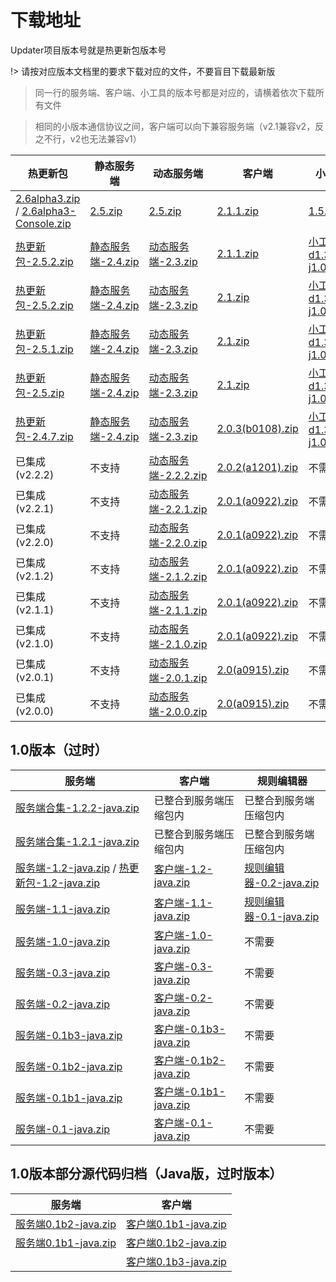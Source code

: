 # 下载地址

Updater项目版本号就是热更新包版本号

!> 请按对应版本文档里的要求下载对应的文件，不要盲目下载最新版

> 同一行的服务端、客户端、小工具的版本号都是对应的，请横着依次下载所有文件

> 相同的小版本通信协议之间，客户端可以向下兼容服务端（v2.1兼容v2，反之不行，v2也无法兼容v1）

| 热更新包                                                     | 静态服务端                                                   | 动态服务端                                                   | 客户端                                                       | 小工具                                                       | 通信协议 |
| ------------------------------------------------------------ | ------------------------------------------------------------ | ------------------------------------------------------------ | ------------------------------------------------------------ | ------------------------------------------------------------ | -------- |
| [2.6alpha3.zip](https://updater-for-minecraft.oss-cn-zhangjiakou.aliyuncs.com/热更新包-2.6alpha3.zip) / [2.6alpha3-Console.zip](https://updater-for-minecraft.oss-cn-zhangjiakou.aliyuncs.com/热更新包-2.6alpha3-Console.zip) | [2.5.zip](https://updater-for-minecraft.oss-cn-zhangjiakou.aliyuncs.com/静态服务端-2.5.zip) | [2.5.zip](https://updater-for-minecraft.oss-cn-zhangjiakou.aliyuncs.com/动态服务端-2.5.zip) | [2.1.1.zip](https://updater-for-minecraft.oss-cn-zhangjiakou.aliyuncs.com/客户端-2.1.1.zip) | [1.5.1.zip](https://updater-for-minecraft.oss-cn-zhangjiakou.aliyuncs.com/小工具-1.5.1.zip) | v2.1     |
| [热更新包-2.5.2.zip](https://updater-for-minecraft.oss-cn-zhangjiakou.aliyuncs.com/热更新包-2.5.2.zip) | [静态服务端-2.4.zip](https://updater-for-minecraft.oss-cn-zhangjiakou.aliyuncs.com/静态服务端-2.4.zip) | [动态服务端-2.3.zip](https://updater-for-minecraft.oss-cn-zhangjiakou.aliyuncs.com/动态服务端-2.3.zip) | [2.1.1.zip](https://updater-for-minecraft.oss-cn-zhangjiakou.aliyuncs.com/客户端-2.1.zip) | [小工具-d1.3-j1.0.1.zip](https://updater-for-minecraft.oss-cn-zhangjiakou.aliyuncs.com/附带小工具-d1.3-j1.0.1.zip) | v2       |
| [热更新包-2.5.2.zip](https://updater-for-minecraft.oss-cn-zhangjiakou.aliyuncs.com/热更新包-2.5.2.zip) | [静态服务端-2.4.zip](https://updater-for-minecraft.oss-cn-zhangjiakou.aliyuncs.com/静态服务端-2.4.zip) | [动态服务端-2.3.zip](https://updater-for-minecraft.oss-cn-zhangjiakou.aliyuncs.com/动态服务端-2.3.zip) | [2.1.zip](https://updater-for-minecraft.oss-cn-zhangjiakou.aliyuncs.com/客户端-2.1.zip) | [小工具-d1.3-j1.0.1.zip](https://updater-for-minecraft.oss-cn-zhangjiakou.aliyuncs.com/附带小工具-d1.3-j1.0.1.zip) | v2       |
| [热更新包-2.5.1.zip](https://updater-for-minecraft.oss-cn-zhangjiakou.aliyuncs.com/热更新包-2.5.1.zip) | [静态服务端-2.4.zip](https://updater-for-minecraft.oss-cn-zhangjiakou.aliyuncs.com/静态服务端-2.4.zip) | [动态服务端-2.3.zip](https://updater-for-minecraft.oss-cn-zhangjiakou.aliyuncs.com/动态服务端-2.3.zip) | [2.1.zip](https://updater-for-minecraft.oss-cn-zhangjiakou.aliyuncs.com/客户端-2.1.zip) | [小工具-d1.3-j1.0.1.zip](https://updater-for-minecraft.oss-cn-zhangjiakou.aliyuncs.com/附带小工具-d1.3-j1.0.1.zip) | v2       |
| [热更新包-2.5.zip](https://updater-for-minecraft.oss-cn-zhangjiakou.aliyuncs.com/热更新包-2.5.zip) | [静态服务端-2.4.zip](https://updater-for-minecraft.oss-cn-zhangjiakou.aliyuncs.com/静态服务端-2.4.zip) | [动态服务端-2.3.zip](https://updater-for-minecraft.oss-cn-zhangjiakou.aliyuncs.com/动态服务端-2.3.zip) | [2.1.zip](https://updater-for-minecraft.oss-cn-zhangjiakou.aliyuncs.com/客户端-2.1.zip) | [小工具-d1.3-j1.0.1.zip](https://updater-for-minecraft.oss-cn-zhangjiakou.aliyuncs.com/附带小工具-d1.3-j1.0.1.zip) | v2       |
| [热更新包-2.4.7.zip](https://updater-for-minecraft.oss-cn-zhangjiakou.aliyuncs.com/热更新包-2.4.7.zip) | [静态服务端-2.4.zip](https://updater-for-minecraft.oss-cn-zhangjiakou.aliyuncs.com/静态服务端-2.4.zip) | [动态服务端-2.3.zip](https://updater-for-minecraft.oss-cn-zhangjiakou.aliyuncs.com/动态服务端-2.3.zip) | [2.0.3(b0108).zip](https://updater-for-minecraft.oss-cn-zhangjiakou.aliyuncs.com/客户端-2.0.3.zip) | [小工具-d1.3-j1.0.1.zip](https://updater-for-minecraft.oss-cn-zhangjiakou.aliyuncs.com/附带小工具-d1.3-j1.0.1.zip) | v2       |
| 已集成(v2.2.2)                                               | 不支持                                                       | [动态服务端-2.2.2.zip](https://updater-for-minecraft.oss-cn-zhangjiakou.aliyuncs.com/动态服务端-2.2.2.zip) | [2.0.2(a1201).zip](https://updater-for-minecraft.oss-cn-zhangjiakou.aliyuncs.com/客户端-2.0.2.zip) | 不需要                                                       | v1       |
| 已集成(v2.2.1)                                               | 不支持                                                       | [动态服务端-2.2.1.zip](https://updater-for-minecraft.oss-cn-zhangjiakou.aliyuncs.com/动态服务端-2.2.1.zip) | [2.0.1(a0922).zip](https://updater-for-minecraft.oss-cn-zhangjiakou.aliyuncs.com/客户端-2.0.1.zip) | 不需要                                                       | v1       |
| 已集成(v2.2.0)                                               | 不支持                                                       | [动态服务端-2.2.0.zip](https://updater-for-minecraft.oss-cn-zhangjiakou.aliyuncs.com/动态服务端-2.2.0.zip) | [2.0.1(a0922).zip](https://updater-for-minecraft.oss-cn-zhangjiakou.aliyuncs.com/客户端-2.0.1.zip) | 不需要                                                       | v1       |
| 已集成(v2.1.2)                                               | 不支持                                                       | [动态服务端-2.1.2.zip](https://updater-for-minecraft.oss-cn-zhangjiakou.aliyuncs.com/动态服务端-2.1.2.zip) | [2.0.1(a0922).zip](https://updater-for-minecraft.oss-cn-zhangjiakou.aliyuncs.com/客户端-2.0.1.zip) | 不需要                                                       | v1       |
| 已集成(v2.1.1)                                               | 不支持                                                       | [动态服务端-2.1.1.zip](https://updater-for-minecraft.oss-cn-zhangjiakou.aliyuncs.com/动态服务端-2.1.1.zip) | [2.0.1(a0922).zip](https://updater-for-minecraft.oss-cn-zhangjiakou.aliyuncs.com/客户端-2.0.1.zip) | 不需要                                                       | v1       |
| 已集成(v2.1.0)                                               | 不支持                                                       | [动态服务端-2.1.0.zip](https://updater-for-minecraft.oss-cn-zhangjiakou.aliyuncs.com/动态服务端-2.1.0.zip) | [2.0.1(a0922).zip](https://updater-for-minecraft.oss-cn-zhangjiakou.aliyuncs.com/客户端-2.0.1.zip) | 不需要                                                       | v1       |
| 已集成(v2.0.1)                                               | 不支持                                                       | [动态服务端-2.0.1.zip](https://updater-for-minecraft.oss-cn-zhangjiakou.aliyuncs.com/动态服务端-2.0.1.zip) | [2.0(a0915).zip](https://updater-for-minecraft.oss-cn-zhangjiakou.aliyuncs.com/客户端-2.0.zip) | 不需要                                                       | v1       |
| 已集成(v2.0.0)                                               | 不支持                                                       | [动态服务端-2.0.0.zip](https://updater-for-minecraft.oss-cn-zhangjiakou.aliyuncs.com/动态服务端-2.0.0.zip) | [2.0(a0915).zip](https://updater-for-minecraft.oss-cn-zhangjiakou.aliyuncs.com/客户端-2.0.zip) | 不需要                                                       | v1       |
## 1.0版本（过时）

| 服务端                                                       | 客户端                                                       | 规则编辑器                                                   |
| ------------------------------------------------------------ | ------------------------------------------------------------ | ------------------------------------------------------------ |
| [服务端合集-1.2.2-java.zip](https://updater-for-minecraft.oss-cn-zhangjiakou.aliyuncs.com/服务端合集-1.2.2-java.zip) | 已整合到服务端压缩包内                                       | 已整合到服务端压缩包内                                       |
| [服务端合集-1.2.1-java.zip](https://updater-for-minecraft.oss-cn-zhangjiakou.aliyuncs.com/服务端合集-1.2.1-java.zip) | 已整合到服务端压缩包内                                       | 已整合到服务端压缩包内                                       |
| [服务端-1.2-java.zip](https://updater-for-minecraft.oss-cn-zhangjiakou.aliyuncs.com/服务端-1.2-java.zip) / [热更新包-1.2-java.zip](https://updater-for-minecraft.oss-cn-zhangjiakou.aliyuncs.com/热更新包-1.2-java.zip) | [客户端-1.2-java.zip](https://updater-for-minecraft.oss-cn-zhangjiakou.aliyuncs.com/客户端-1.2-java.zip) | [规则编辑器-0.2-java.zip](https://updater-for-minecraft.oss-cn-zhangjiakou.aliyuncs.com/规则编辑器-0.2-java.zip) |
| [服务端-1.1-java.zip](https://updater-for-minecraft.oss-cn-zhangjiakou.aliyuncs.com/服务端-1.1-java.zip) | [客户端-1.1-java.zip](https://updater-for-minecraft.oss-cn-zhangjiakou.aliyuncs.com/客户端-1.1-java.zip) | [规则编辑器-0.1-java.zip](https://updater-for-minecraft.oss-cn-zhangjiakou.aliyuncs.com/规则编辑器-0.1-java.zip) |
| [服务端-1.0-java.zip](https://updater-for-minecraft.oss-cn-zhangjiakou.aliyuncs.com/服务端-1.0-java.zip) | [客户端-1.0-java.zip](https://updater-for-minecraft.oss-cn-zhangjiakou.aliyuncs.com/客户端-1.0-java.zip) | 不需要                                                       |
| [服务端-0.3-java.zip](https://updater-for-minecraft.oss-cn-zhangjiakou.aliyuncs.com/服务端-0.3-java.zip) | [客户端-0.3-java.zip](https://updater-for-minecraft.oss-cn-zhangjiakou.aliyuncs.com/客户端-0.3-java.zip) | 不需要                                                       |
| [服务端-0.2-java.zip](https://updater-for-minecraft.oss-cn-zhangjiakou.aliyuncs.com/服务端-0.2-java.zip) | [客户端-0.2-java.zip](https://updater-for-minecraft.oss-cn-zhangjiakou.aliyuncs.com/客户端-0.2-java.zip) | 不需要                                                       |
| [服务端-0.1b3-java.zip](https://updater-for-minecraft.oss-cn-zhangjiakou.aliyuncs.com/服务端-0.1b2-java.zip) | [客户端-0.1b3-java.zip](https://updater-for-minecraft.oss-cn-zhangjiakou.aliyuncs.com/客户端-0.1b3-java.zip) | 不需要                                                       |
| [服务端-0.1b2-java.zip](https://updater-for-minecraft.oss-cn-zhangjiakou.aliyuncs.com/服务端-0.1b2-java.zip) | [客户端-0.1b2-java.zip](https://updater-for-minecraft.oss-cn-zhangjiakou.aliyuncs.com/客户端-0.1b2-java.zip) | 不需要                                                       |
| [服务端-0.1b1-java.zip](https://updater-for-minecraft.oss-cn-zhangjiakou.aliyuncs.com/服务端-0.1b1-java.zip) | [客户端-0.1b1-java.zip](https://updater-for-minecraft.oss-cn-zhangjiakou.aliyuncs.com/客户端-0.1b1-java.zip) | 不需要                                                       |
| [服务端-0.1-java.zip](https://updater-for-minecraft.oss-cn-zhangjiakou.aliyuncs.com/服务端-0.1-java.zip) | [客户端-0.1-java.zip](https://updater-for-minecraft.oss-cn-zhangjiakou.aliyuncs.com/客户端-0.1-java.zip) | 不需要                                                       |

## 1.0版本部分源代码归档（Java版，过时版本）

| 服务端                                                       | 客户端                                                       |
| ------------------------------------------------------------ | ------------------------------------------------------------ |
| [服务端0.1b2-java.zip](https://updater-for-minecraft.oss-cn-zhangjiakou.aliyuncs.com/源代码/服务端0.1b2.zip) | [客户端0.1b1-java.zip](https://updater-for-minecraft.oss-cn-zhangjiakou.aliyuncs.com/源代码/客户端0.1b1.zip) |
| [服务端0.1b1-java.zip](https://updater-for-minecraft.oss-cn-zhangjiakou.aliyuncs.com/源代码/服务端0.1b1.zip) | [客户端0.1b2-java.zip](https://updater-for-minecraft.oss-cn-zhangjiakou.aliyuncs.com/源代码/客户端0.1b2.zip) |
|                                                              | [客户端0.1b3-java.zip](https://updater-for-minecraft.oss-cn-zhangjiakou.aliyuncs.com/源代码/客户端0.1b3.zip) |
